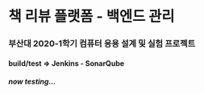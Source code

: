 책 리뷰 플랫폼 - 백엔드 관리
=============

### 부산대 2020-1학기 컴퓨터 응용 설계 및 실험 프로젝트 

#### build/test => Jenkins - SonarQube 
##### now testing...
